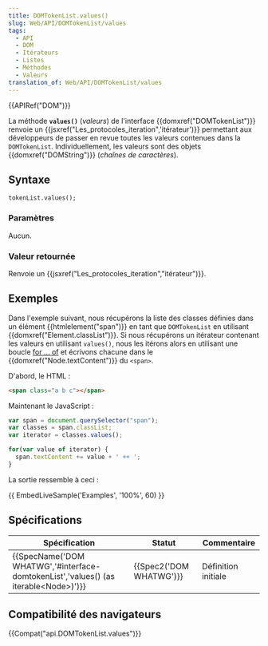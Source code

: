 ```yaml
---
title: DOMTokenList.values()
slug: Web/API/DOMTokenList/values
tags:
  - API
  - DOM
  - Itérateurs
  - Listes
  - Méthodes
  - Valeurs
translation_of: Web/API/DOMTokenList/values
---
```

{{APIRef("DOM")}}

La méthode **`values()`** (_valeurs_) de l'interface {{domxref("DOMTokenList")}} renvoie un {{jsxref("Les_protocoles_iteration",'itérateur')}} permettant aux développeurs de passer en revue toutes les valeurs contenues dans la `DOMTokenList`. Individuellement, les valeurs sont des objets {{domxref("DOMString")}} (_chaînes de caractères_).

## Syntaxe

    tokenList.values();

### Paramètres

Aucun.

### Valeur retournée

Renvoie un {{jsxref("Les_protocoles_iteration","itérateur")}}.

## Exemples

Dans l'exemple suivant, nous récupérons la liste des classes définies dans un élément {{htmlelement("span")}} en tant que `DOMTokenList` en utilisant {{domxref("Element.classList")}}. Si nous récupérons un itérateur contenant les valeurs en utilisant `values()`, nous les itérons alors en utilisant une boucle [for ... of](/en-US/docs/Web/JavaScript/Reference/Statements/for...of) et écrivons chacune dans le {{domxref("Node.textContent")}} du `<span>`.

D'abord, le HTML :

```html
<span class="a b c"></span>
```

Maintenant le JavaScript :

```js
var span = document.querySelector("span");
var classes = span.classList;
var iterator = classes.values();

for(var value of iterator) {
  span.textContent += value + ' ++ ';
}
```

La sortie ressemble à ceci :

{{ EmbedLiveSample('Examples', '100%', 60) }}

## Spécifications

| Spécification                                                                                                            | Statut                           | Commentaire         |
| ------------------------------------------------------------------------------------------------------------------------ | -------------------------------- | ------------------- |
| {{SpecName('DOM WHATWG','#interface-domtokenList','values() (as iterable&lt;Node&gt;)')}} | {{Spec2('DOM WHATWG')}} | Définition initiale |

## Compatibilité des navigateurs

{{Compat("api.DOMTokenList.values")}}
